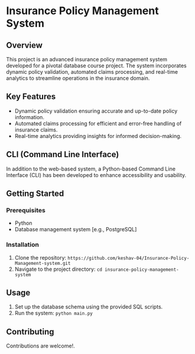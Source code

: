 # Insurance Policy Management System

## Overview

This project is an advanced insurance policy management system developed for a pivotal database course project. The system incorporates dynamic policy validation, automated claims processing, and real-time analytics to streamline operations in the insurance domain.

## Key Features

- Dynamic policy validation ensuring accurate and up-to-date policy information.
- Automated claims processing for efficient and error-free handling of insurance claims.
- Real-time analytics providing insights for informed decision-making.

## CLI (Command Line Interface)

In addition to the web-based system, a Python-based Command Line Interface (CLI) has been developed to enhance accessibility and usability.

## Getting Started

### Prerequisites

- Python
- Database management system [e.g., PostgreSQL]

### Installation

1. Clone the repository: `https://github.com/keshav-04/Insurance-Policy-Management-system.git`
2. Navigate to the project directory: `cd insurance-policy-management-system`

## Usage

1. Set up the database schema using the provided SQL scripts.
2. Run the system: `python main.py`

## Contributing

Contributions are welcome!.
